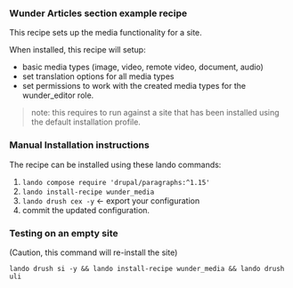 ### Wunder Articles section example recipe

This recipe sets up the media functionality for a site.

When installed, this recipe will setup:

* basic media types (image, video, remote video, document, audio)
* set translation options for all media types
* set permissions to work with the created media types for the wunder_editor role.

> note: this requires to run against a site that has been installed using the default installation profile.

### Manual Installation instructions

The recipe can be installed using these lando commands:

1. `lando compose require 'drupal/paragraphs:^1.15'`
2. `lando install-recipe wunder_media`
3. `lando drush cex -y` <- export your configuration
4. commit the updated configuration.

### Testing on an empty site

(Caution, this command will re-install the site)

```shell
lando drush si -y && lando install-recipe wunder_media && lando drush uli
```
